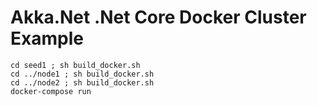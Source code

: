 # Akka.Net .Net Core Docker Cluster Example

    cd seed1 ; sh build_docker.sh
    cd ../node1 ; sh build_docker.sh
    cd ../node2 ; sh build_docker.sh
    docker-compose run
